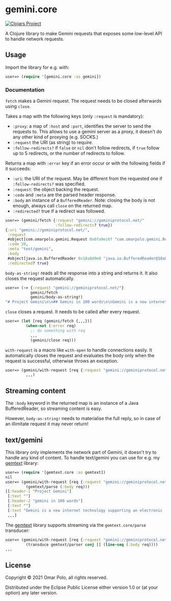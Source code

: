 # gemini.core

[![Clojars Project](https://img.shields.io/clojars/v/com.omarpolo/gemini.svg)](https://clojars.org/com.omarpolo/gemini)

A Clojure library to make Gemini requests that exposes some low-level
API to handle network requests.


## Usage

Import the library for e.g. with:

```clojure
user=> (require '[gemini.core :as gemini])
```

### Documentation

`fetch` makes a Gemini request.  The request needs to be closed
afterwards using `close`.

Takes a map with the following keys (only `:request` is mandatory):

 - `:proxy`: a map of `:host` and `:port`, identifies the server to
   send the requests to.  This allows to use a gemini server as a
   proxy, it doesn't do any other kind of proxying (e.g. SOCKS.)
 - `:request` the URI (as string) to require.
 - `:follow-redirects?` if `false` or `nil` don't follow redirects, if
   `true` follow up to 5 redirects, or the number of redirects to
   follow.

Returns a map with `:error` key if an error occur or with the
following fields if it succeeds:

 - `:uri`: the URI of the request.  May be different from the
   requested one if `:follow-redirects?` was specified.
 - `:request`: the object backing the request.
 - `:code` and `:meta` are the parsed header response.
 - `:body` an instance of a `BufferedReader`.  Note: closing the body
   is not enough, always call `close` on the returned map.
 - `:redirected?` true if a redirect was followed.

```clojure
user=> (gemini/fetch {:request "gemini://geminiprotocol.net/"
                      :follow-redirects? true})
{:uri "gemini://geminiprotocol.net/",
 :request
 #object[com.omarpolo.gemini.Request 0x6fa9ec6f "com.omarpolo.gemini.Request@6fa9ec6f"],
 :code 20,
 :meta "text/gemini",
 :body
 #object[java.io.BufferedReader 0x18a8d9e0 "java.io.BufferedReader@18a8d9e0"],
 :redirected? true}
```

`body-as-string!` reads all the response into a string and returns it.
It also closes the request automatically.

```clojure
user=> (-> {:request "gemini://geminiprotocol.net/"}
           gemini/fetch
           gemini/body-as-string!)
"# Project Gemini\n\n## Gemini in 100 words\n\nGemini is a new internet..."
```

`close` closes a request.  It needs to be called after every request.

```clojure
user=> (let [req (gemini/fetch {,,,})]
         (when-not (:error req)
           ;; do something with req
           ,,,
           (gemini/close req)))
```

`with-request` is a macro like `with-open` to handle connections easily.
It automatically closes the request and evaluates the body only when the
request is successful, otherwise throws an exception.

```clojure
user=> (gemini/with-request [req {:request "gemini://geminiprotocol.net/"}]
         ,,,)
```


## Streaming content

The `:body` keyword in the returned map is an instance of a Java
BufferedReader, so streaming content is easy.

However, `body-as-string!` needs to materialise the full reply, so in
case of an illimitate request it may never return!


## text/gemini

This library only implements the network part of Gemini, it doesn't
try to handle any kind of content.  To handle text/gemini you can use
for e.g. my [gemtext][gemtext] library:

```clojure
user=> (require '[gemtext.core :as gemtext])
nil
user=> (gemini/with-request [req {:request "gemini://geminiprotocol.net/"}]
         (gemtext/parse (:body req)))
[[:header-1 "Project Gemini"]
 [:text ""]
 [:header-2 "gemini in 100 words"]
 [:text ""]
 [:text "Gemini is a new internet technology supporting an electronic ..."]
 ,,,]
```

The [gemtext][gemtext] library supports streaming via the
`gemtext.core/parse` transducer:

```clojure
user=> (gemini/with-request [req {:request "gemini://geminiprotocol.net/"}]
         (transduce gemtext/parser conj [] (line-seq (:body req))))
,,,
```


[gemtext]: https://github.com/omar-polo/gemtext


## License

Copyright © 2021 Omar Polo, all rights reserved.

Distributed under the Eclipse Public License either version 1.0 or (at
your option) any later version.
